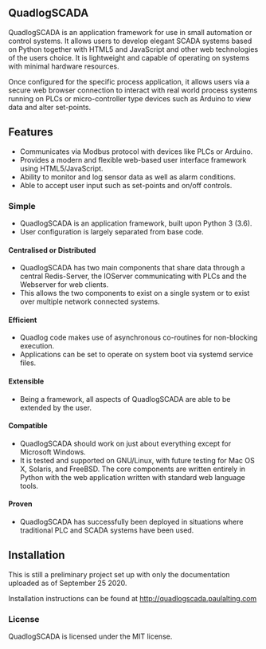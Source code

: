 QuadlogSCADA
------------

  QuadlogSCADA is an application framework for use in small automation or control systems. 
  It allows users to develop elegant SCADA systems based on Python together with HTML5 and JavaScript 
  and other web technologies of the users choice. It is lightweight and capable of operating 
  on systems with minimal hardware resources.
  
  Once configured for the specific process application, it allows users via a secure web 
  browser connection to interact with real world process systems running on PLCs or 
  micro-controller type devices such as Arduino to view data and alter set-points.

Features
--------

 - Communicates via Modbus protocol with devices like PLCs or Arduino.
 - Provides a modern and flexible web-based user interface framework using HTML5/JavaScript.
 - Ability to monitor and log sensor data as well as alarm conditions.
 - Able to accept user input such as set-points and on/off controls.

### Simple

- QuadlogSCADA is an application framework, built upon Python 3 (3.6). 
- User configuration is largely separated from base code.
  
#### Centralised or Distributed

- QuadlogSCADA has two main components that share data through a central Redis-Server, the IOServer communicating with PLCs and the Webserver for web clients.
- This allows the two components to exist on a single system or to exist over multiple network connected systems.
  
#### Efficient

- Quadlog code makes use of asynchronous co-routines for non-blocking execution. 
- Applications can be set to operate on system boot via systemd service files.
  
#### Extensible

- Being a framework, all aspects of QuadlogSCADA are able to be extended by the user.
  
#### Compatible
- QuadlogSCADA should work on just about everything except for Microsoft Windows. 
- It is tested and supported on GNU/Linux, with future testing for Mac OS X, Solaris, and FreeBSD. The core components are written entirely in Python with the web application written with standard web language tools.
  
#### Proven

- QuadlogSCADA has successfully been deployed in situations where traditional PLC and SCADA systems have been used.


Installation
------------

This is still a preliminary project set up with only the documentation uploaded as of September 25 2020.

Installation instructions can be found at http://quadlogscada.paulalting.com



### License

QuadlogSCADA is licensed under the MIT license.

